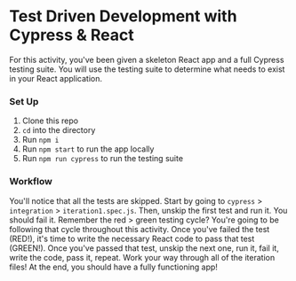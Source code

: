 # Test Driven Development with Cypress & React

For this activity, you've been given a skeleton React app and a full Cypress testing suite. You will use the testing suite to determine what needs to exist in your React application. 

### Set Up

1. Clone this repo
2. `cd` into the directory
3. Run `npm i` 
4. Run `npm start` to run the app locally
5. Run `npm run cypress` to run the testing suite

### Workflow

You'll notice that all the tests are skipped. Start by going to `cypress` > `integration` > `iteration1.spec.js`. Then, unskip the first test and run it. You should fail it. Remember the red > green testing cycle? You're going to be following that cycle throughout this activity. Once you've failed the test (RED!), it's time to write the necessary React code to pass that test (GREEN!). Once you've passed that test, unskip the next one, run it, fail it, write the code, pass it, repeat. Work your way through all of the iteration files! At the end, you should have a fully functioning app!
